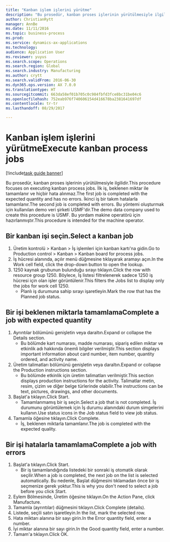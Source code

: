 ```yaml
--- 
title: "Kanban işlem işlerini yürütme"
description: "Bu prosedür, kanban proses işlerinin yürütülmesiyle ilgilidir."
author: ChristianRytt
manager: AnnBe
ms.date: 11/11/2016
ms.topic: business-process
ms.prod: 
ms.service: dynamics-ax-applications
ms.technology: 
audience: Application User
ms.reviewer: yuyus
ms.search.scope: Operations
ms.search.region: Global
ms.search.industry: Manufacturing
ms.author: crytt
ms.search.validFrom: 2016-06-30
ms.dyn365.ops.version: AX 7.0.0
ms.translationtype: HT
ms.sourcegitcommit: 663da58ef01b705c0c984fbfd3fce8bc31be04c6
ms.openlocfilehash: 752eab976f740606154d416678ba2381641697df
ms.contentlocale: tr-tr
ms.lasthandoff: 08/29/2017

---
```

# <a name="execute-kanban-process-jobs"></a><span data-ttu-id="1a5a8-103">Kanban işlem işlerini yürütme</span><span class="sxs-lookup"><span data-stu-id="1a5a8-103">Execute kanban process jobs</span></span>

[!include[task guide banner](../../includes/task-guide-banner.md)]

<span data-ttu-id="1a5a8-104">Bu prosedür, kanban proses işlerinin yürütülmesiyle ilgilidir.</span><span class="sxs-lookup"><span data-stu-id="1a5a8-104">This procedure focuses on executing kanban process jobs.</span></span> <span data-ttu-id="1a5a8-105">İlk iş, beklenen miktar ile tamamlanır ve hiçbir hata alınmaz.</span><span class="sxs-lookup"><span data-stu-id="1a5a8-105">The first job is completed with the expected quantity and has no errors.</span></span> <span data-ttu-id="1a5a8-106">İkinci iş bir takım hatalarla tamamlanır.</span><span class="sxs-lookup"><span data-stu-id="1a5a8-106">The second job is completed with errors.</span></span> <span data-ttu-id="1a5a8-107">Bu yöntemi oluşturmak için kullanılan demo veri şirketi USMF'dir.</span><span class="sxs-lookup"><span data-stu-id="1a5a8-107">The demo data company used to create this procedure is USMF.</span></span> <span data-ttu-id="1a5a8-108">Bu yordam makine operatörü için hazırlanmıştır.</span><span class="sxs-lookup"><span data-stu-id="1a5a8-108">This procedure is intended for the machine operator.</span></span>


## <a name="select-a-kanban-job"></a><span data-ttu-id="1a5a8-109">Bir kanban işi seçin.</span><span class="sxs-lookup"><span data-stu-id="1a5a8-109">Select a kanban job</span></span>
1. <span data-ttu-id="1a5a8-110">Üretim kontrolü > Kanban > İş işlemleri için kanban kartı'na gidin.</span><span class="sxs-lookup"><span data-stu-id="1a5a8-110">Go to Production control > Kanban > Kanban board for process jobs.</span></span>
2. <span data-ttu-id="1a5a8-111">İş hücresi alanında, açılır menü düğmesine tıklayarak aramayı açın.</span><span class="sxs-lookup"><span data-stu-id="1a5a8-111">In the Work cell field, click the drop-down button to open the lookup.</span></span>
3. <span data-ttu-id="1a5a8-112">1250 kaynak grubunun bulunduğu sırayı tıklayın.</span><span class="sxs-lookup"><span data-stu-id="1a5a8-112">Click the row with resource group 1250.</span></span> <span data-ttu-id="1a5a8-113">Böylece, İş listesi filtrelenerek sadece 1250 iş hücresi için olan işler görüntülenir.</span><span class="sxs-lookup"><span data-stu-id="1a5a8-113">This filters the Jobs list to display only the jobs for work cell 1250.</span></span>
    * <span data-ttu-id="1a5a8-114">Planlı iş durumuna sahip sırayı işaretleyin.</span><span class="sxs-lookup"><span data-stu-id="1a5a8-114">Mark the row that has the Planned job status.</span></span>  

## <a name="complete-a-job-with-expected-quantity"></a><span data-ttu-id="1a5a8-115">Bir işi beklenen miktarla tamamlama</span><span class="sxs-lookup"><span data-stu-id="1a5a8-115">Complete a job with expected quantity</span></span>
1. <span data-ttu-id="1a5a8-116">Ayrıntılar bölümünü genişletin veya daraltın.</span><span class="sxs-lookup"><span data-stu-id="1a5a8-116">Expand or collapse the Details section.</span></span>
    * <span data-ttu-id="1a5a8-117">Bu bölümde kart numarası, madde numarası, sipariş edilen miktar ve etkinlik adı hakkında önemli bilgiler verilmiştir.</span><span class="sxs-lookup"><span data-stu-id="1a5a8-117">This section displays important information about card number, item number, quantity ordered, and activity name.</span></span>  
2. <span data-ttu-id="1a5a8-118">Üretim talimatları bölümünü genişletin veya daraltın.</span><span class="sxs-lookup"><span data-stu-id="1a5a8-118">Expand or collapse the Production instructions section.</span></span>
    * <span data-ttu-id="1a5a8-119">Bu bölümde etkinlik için üretim talimatları verilmiştir.</span><span class="sxs-lookup"><span data-stu-id="1a5a8-119">This section displays production instructions for the activity.</span></span> <span data-ttu-id="1a5a8-120">Talimatlar metin, resim, çizim ve diğer belge türlerinde olabilir.</span><span class="sxs-lookup"><span data-stu-id="1a5a8-120">The instructions can be text, pictures, drawings, and other documents.</span></span>  
3. <span data-ttu-id="1a5a8-121">Başlat'a tıklayın.</span><span class="sxs-lookup"><span data-stu-id="1a5a8-121">Click Start.</span></span>
    * <span data-ttu-id="1a5a8-122">Tamamlanmamış bir iş seçin.</span><span class="sxs-lookup"><span data-stu-id="1a5a8-122">Select a job that is not completed.</span></span> <span data-ttu-id="1a5a8-123">İş durumunu görüntülemek için İş durumu alanındaki durum simgelerini kullanın.</span><span class="sxs-lookup"><span data-stu-id="1a5a8-123">Use status icons in the Job status field to view job status.</span></span>      
4. <span data-ttu-id="1a5a8-124">Tamamla öğesine tıklayın.</span><span class="sxs-lookup"><span data-stu-id="1a5a8-124">Click Complete.</span></span>
    * <span data-ttu-id="1a5a8-125">İş, beklenen miktarla tamamlanır.</span><span class="sxs-lookup"><span data-stu-id="1a5a8-125">The job is completed with the expected quality.</span></span>  

## <a name="complete-a-job-with-errors"></a><span data-ttu-id="1a5a8-126">Bir işi hatalarla tamamlama</span><span class="sxs-lookup"><span data-stu-id="1a5a8-126">Complete a job with errors</span></span>
1. <span data-ttu-id="1a5a8-127">Başlat'a tıklayın.</span><span class="sxs-lookup"><span data-stu-id="1a5a8-127">Click Start.</span></span>
    * <span data-ttu-id="1a5a8-128">Bir iş tamamlandığında listedeki bir sonraki iş otomatik olarak seçilir.</span><span class="sxs-lookup"><span data-stu-id="1a5a8-128">When a job is completed, the next job on the list is selected automatically.</span></span> <span data-ttu-id="1a5a8-129">Bu nedenle, Başlat düğmesini tıklamadan önce bir iş seçmenize gerek yoktur.</span><span class="sxs-lookup"><span data-stu-id="1a5a8-129">This is why you don't need to select a job before you click Start.</span></span>  
2. <span data-ttu-id="1a5a8-130">Eylem Bölmesinde, Üretim öğesine tıklayın.</span><span class="sxs-lookup"><span data-stu-id="1a5a8-130">On the Action Pane, click Manufacture.</span></span>
3. <span data-ttu-id="1a5a8-131">Tamamla (ayrıntılar) düğmesini tıklayın.</span><span class="sxs-lookup"><span data-stu-id="1a5a8-131">Click Complete (details).</span></span>
4. <span data-ttu-id="1a5a8-132">Listede, seçili satırı işaretleyin.</span><span class="sxs-lookup"><span data-stu-id="1a5a8-132">In the list, mark the selected row.</span></span>
5. <span data-ttu-id="1a5a8-133">Hata miktarı alanına bir sayı girin.</span><span class="sxs-lookup"><span data-stu-id="1a5a8-133">In the Error quantity field, enter a number.</span></span>
6. <span data-ttu-id="1a5a8-134">İyi miktar alanına bir sayı girin.</span><span class="sxs-lookup"><span data-stu-id="1a5a8-134">In the Good quantity field, enter a number.</span></span>
7. <span data-ttu-id="1a5a8-135">Tamam'a tıklayın.</span><span class="sxs-lookup"><span data-stu-id="1a5a8-135">Click OK.</span></span>


